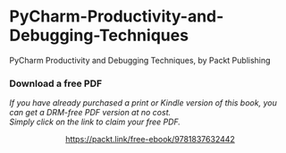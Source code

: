 # PyCharm-Productivity-and-Debugging-Techniques
PyCharm Productivity and Debugging Techniques, by Packt Publishing
### Download a free PDF

 <i>If you have already purchased a print or Kindle version of this book, you can get a DRM-free PDF version at no cost.<br>Simply click on the link to claim your free PDF.</i>
<p align="center"> <a href="https://packt.link/free-ebook/9781837632442">https://packt.link/free-ebook/9781837632442 </a> </p>
